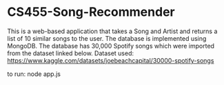 # CS455-Song-Recommender

This is a web-based application that takes a Song and Artist and returns a list of 10 similar songs to the user. 
The database is implemented using MongoDB. The database has 30,000 Spotify songs which were imported from the dataset linked below.
Dataset used: https://www.kaggle.com/datasets/joebeachcapital/30000-spotify-songs

to run: node app.js